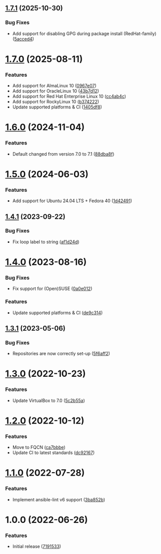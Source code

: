 ## [1.7.1](https://github.com/de-it-krachten/ansible-role-virtualbox/compare/v1.7.0...v1.7.1) (2025-10-30)


### Bug Fixes

* Add support for disabling GPG during package install (RedHat-family) ([5acced4](https://github.com/de-it-krachten/ansible-role-virtualbox/commit/5acced4b5467f0bc58fe374bb6c9b4f01f325c03))

# [1.7.0](https://github.com/de-it-krachten/ansible-role-virtualbox/compare/v1.6.0...v1.7.0) (2025-08-11)


### Features

* Add support for AlmaLinux 10 ([0967e07](https://github.com/de-it-krachten/ansible-role-virtualbox/commit/0967e0742313bd9a10d60193aea41052cc95f8e7))
* Add support for OracleLinux 10 ([43b7d12](https://github.com/de-it-krachten/ansible-role-virtualbox/commit/43b7d12b8c1fd08d416a0c827ee1f0b8f1526e63))
* Add support for Red Hat Enterprise Linux 10 ([cc4ab4c](https://github.com/de-it-krachten/ansible-role-virtualbox/commit/cc4ab4cb31209d6d370ad0a9b8d6aa5b15539aca))
* Add support for RockyLinux 10 ([b374222](https://github.com/de-it-krachten/ansible-role-virtualbox/commit/b37422235e76c68a8df929712e374de8835bc543))
* Update supported platforms & CI ([1405df8](https://github.com/de-it-krachten/ansible-role-virtualbox/commit/1405df86ff74f83638ce72fb226904e535cb489e))

# [1.6.0](https://github.com/de-it-krachten/ansible-role-virtualbox/compare/v1.5.0...v1.6.0) (2024-11-04)


### Features

* Default changed from version 7.0 to 7.1 ([88dba8f](https://github.com/de-it-krachten/ansible-role-virtualbox/commit/88dba8f0596fc70ab65779e0745d487a1a88295f))

# [1.5.0](https://github.com/de-it-krachten/ansible-role-virtualbox/compare/v1.4.1...v1.5.0) (2024-06-03)


### Features

* Add support for Ubuntu 24.04 LTS + Fedora 40 ([1d42491](https://github.com/de-it-krachten/ansible-role-virtualbox/commit/1d424910478b9e2e0de07371c26b12d24a4fa2a1))

## [1.4.1](https://github.com/de-it-krachten/ansible-role-virtualbox/compare/v1.4.0...v1.4.1) (2023-09-22)


### Bug Fixes

* Fix loop label to string ([af1d24d](https://github.com/de-it-krachten/ansible-role-virtualbox/commit/af1d24d3d6ed4669bf66c84a76fee6d55422fff8))

# [1.4.0](https://github.com/de-it-krachten/ansible-role-virtualbox/compare/v1.3.1...v1.4.0) (2023-08-16)


### Bug Fixes

* Fix support for (Open)SUSE ([0a0e012](https://github.com/de-it-krachten/ansible-role-virtualbox/commit/0a0e0124d6dd577e3be068186268f17f3333437f))


### Features

* Update supported platforms & CI ([de9c314](https://github.com/de-it-krachten/ansible-role-virtualbox/commit/de9c314cf638405ea488ec09544e0914800fa3ef))

## [1.3.1](https://github.com/de-it-krachten/ansible-role-virtualbox/compare/v1.3.0...v1.3.1) (2023-05-06)


### Bug Fixes

* Repositories are now correctly set-up ([5f6aff2](https://github.com/de-it-krachten/ansible-role-virtualbox/commit/5f6aff2fdc0d2c3a9230c3a2c5c1a87830b81b66))

# [1.3.0](https://github.com/de-it-krachten/ansible-role-virtualbox/compare/v1.2.0...v1.3.0) (2022-10-23)


### Features

* Update VirtualBox to 7.0 ([5c2b55a](https://github.com/de-it-krachten/ansible-role-virtualbox/commit/5c2b55a6644ce97219997be788855ca916849987))

# [1.2.0](https://github.com/de-it-krachten/ansible-role-virtualbox/compare/v1.1.0...v1.2.0) (2022-10-12)


### Features

* Move to FQCN ([ca7bbbe](https://github.com/de-it-krachten/ansible-role-virtualbox/commit/ca7bbbe1b5f6e9412022d91743759e72f4ecf046))
* Update CI to latest standards ([dc92167](https://github.com/de-it-krachten/ansible-role-virtualbox/commit/dc92167d24fdc6460e6bfba4d9411c82afc560e0))

# [1.1.0](https://github.com/de-it-krachten/ansible-role-virtualbox/compare/v1.0.0...v1.1.0) (2022-07-28)


### Features

* Implement ansible-lint v6 support ([3ba852b](https://github.com/de-it-krachten/ansible-role-virtualbox/commit/3ba852b731cfa3bd81b733ec7f7ec88181e147b3))

# 1.0.0 (2022-06-26)


### Features

* Initial release ([7191533](https://github.com/de-it-krachten/ansible-role-virtualbox/commit/7191533587dd0184922907450b577865fe2d23de))
